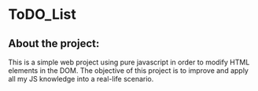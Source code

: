 # ToDO_List

## About the project:

This is a simple web project using pure javascript in order to modify HTML elements in the DOM. 
The objective of this project is to improve and apply all my JS knowledge into a real-life scenario.
